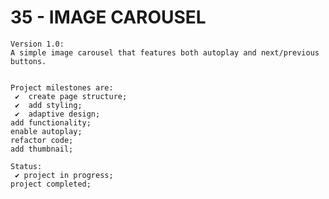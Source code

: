 # 35 - IMAGE CAROUSEL

    Version 1.0:
    A simple image carousel that features both autoplay and next/previous buttons.


    Project milestones are:
     ✔  create page structure;
     ✔  add styling;
     ✔  adaptive design;
    add functionality;
    enable autoplay;
    refactor code;
    add thumbnail;

    Status:
     ✔ project in progress;
    project completed;
